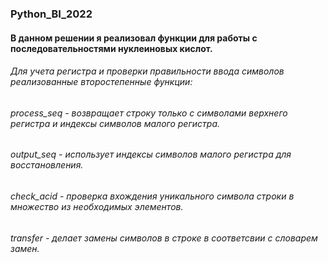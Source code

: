 ### Python_BI_2022
#### В данном решении я реализовал функции для работы с последовательностями нуклеиновых кислот.
###### Для учета регистра и проверки правильности ввода символов реализованные второстепенные функции:
###### process_seq - возвращает строку только с символами верхнего регистра и индексы символов малого регистра.
###### output_seq - использует индексы символов малого регистра для восстановления.
###### check_acid - проверка вхождения уникального символа строки в множество из необходимых элементов.
###### transfer - делает  замены символов в строке в соответсвии с словарем замен. 
